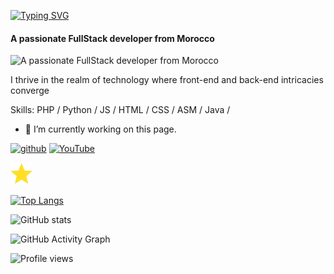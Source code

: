 <a href="https://git.io/typing-svg"><img src="https://readme-typing-svg.demolab.com?font=Heavitas&pause=1000&color=C33C3C&center=true&width=435&lines=Hello+I'm+Ali" alt="Typing SVG" /></a>
#### A passionate FullStack developer from Morocco
![A passionate FullStack developer from Morocco](https://cdn.dribbble.com/users/230034/screenshots/4496104/media/6bfcdf6da338d3219f6f42cf00fc5d9a.gif)

 I thrive in the realm of technology where front-end and back-end intricacies converge

Skills: PHP / Python / JS / HTML / CSS / ASM / Java / 

- 🔭 I’m currently working on this page. 


[<img src='https://cdn.jsdelivr.net/npm/simple-icons@3.0.1/icons/github.svg' alt='github' height='40'>](https://github.com/iBlackFoxprod)  [<img src='https://cdn.jsdelivr.net/npm/simple-icons@3.0.1/icons/youtube.svg' alt='YouTube' height='40'>](https://www.youtube.com/channel/https://www.youtube.com/channel/UC1noY42wlkismDhLnrLVVSA)  

<a href='https://stars.github.com/'><img src='https://raw.githubusercontent.com/acervenky/animated-github-badges/master/assets/starbadge.gif' width='35' height='35'></a> 

[![Top Langs](https://github-readme-stats.vercel.app/api/top-langs/?username=iBlackFoxprod)](https://github.com/anuraghazra/github-readme-stats)

![GitHub stats](https://github-readme-stats.vercel.app/api?username=iBlackFoxprod&show_icons=true)  

![GitHub Activity Graph](https://activity-graph.herokuapp.com/graph?username=iBlackFoxprod)  

![Profile views](https://gpvc.arturio.dev/iBlackFoxprod)  
